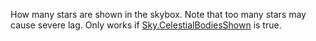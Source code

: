 How many stars are shown in the skybox. Note that too many stars may cause severe lag. Only works if [Sky.CelestialBodiesShown](https://developer.roblox.com/api-reference/property/Sky/CelestialBodiesShown) is true.